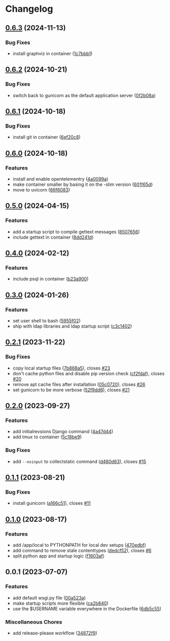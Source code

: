 # Changelog

## [0.6.3](https://github.com/acdh-oeaw/apis-base-container/compare/v0.6.2...v0.6.3) (2024-11-13)


### Bug Fixes

* install graphviz in container ([1c7bbb1](https://github.com/acdh-oeaw/apis-base-container/commit/1c7bbb1a8fd8be38806b65313b32f0f20c632e2e))

## [0.6.2](https://github.com/acdh-oeaw/apis-base-container/compare/v0.6.1...v0.6.2) (2024-10-21)


### Bug Fixes

* switch back to gunicorn as the default application server ([0f2b08a](https://github.com/acdh-oeaw/apis-base-container/commit/0f2b08ae07ff7ec534d2475dbfd50d3cac4c6162))

## [0.6.1](https://github.com/acdh-oeaw/apis-base-container/compare/v0.6.0...v0.6.1) (2024-10-18)


### Bug Fixes

* install git in container ([6ef20c8](https://github.com/acdh-oeaw/apis-base-container/commit/6ef20c80d68afa5217d55be167eefefbbaf85895))

## [0.6.0](https://github.com/acdh-oeaw/apis-base-container/compare/v0.5.0...v0.6.0) (2024-10-18)


### Features

* install and enable opentelementry ([4a0099a](https://github.com/acdh-oeaw/apis-base-container/commit/4a0099adb12928def75041b763f3657049479a67))
* make container smaller by basing it on the -slim version ([601f65d](https://github.com/acdh-oeaw/apis-base-container/commit/601f65d9123fd37240cfcdeb68af082fccabbae4))
* move to uvicorn ([66f6083](https://github.com/acdh-oeaw/apis-base-container/commit/66f608375e392077beca5eb57e827c714f0b9050))

## [0.5.0](https://github.com/acdh-oeaw/apis-base-container/compare/v0.4.0...v0.5.0) (2024-04-15)


### Features

* add a startup script to compile gettext messages ([8507656](https://github.com/acdh-oeaw/apis-base-container/commit/8507656481d292d41344ee60dca15ce7d991369d))
* include gettext in container ([8dd241d](https://github.com/acdh-oeaw/apis-base-container/commit/8dd241dd19e33371f48bc64c42522135fb15f74d))

## [0.4.0](https://github.com/acdh-oeaw/apis-base-container/compare/v0.3.0...v0.4.0) (2024-02-12)


### Features

* include psql in container ([b23a900](https://github.com/acdh-oeaw/apis-base-container/commit/b23a900879df876d0d94f72f11fc05b199e64ab6))

## [0.3.0](https://github.com/acdh-oeaw/apis-base-container/compare/v0.2.1...v0.3.0) (2024-01-26)


### Features

* set user shell to bash ([5955f02](https://github.com/acdh-oeaw/apis-base-container/commit/5955f02e0b85760450f7f9bde1d3be27cd75c3f1))
* ship with ldap libraries and ldap startup script ([c3c1402](https://github.com/acdh-oeaw/apis-base-container/commit/c3c14022a993b981b59e213c742c916682bc730e))

## [0.2.1](https://github.com/acdh-oeaw/apis-base-container/compare/v0.2.0...v0.2.1) (2023-11-22)


### Bug Fixes

* copy local startup files ([7b868a5](https://github.com/acdh-oeaw/apis-base-container/commit/7b868a542be298d8290e1d16025d050c8ff41353)), closes [#23](https://github.com/acdh-oeaw/apis-base-container/issues/23)
* don't cache python files and disable pip version check ([cf2fdaf](https://github.com/acdh-oeaw/apis-base-container/commit/cf2fdafd91ea68b4c8e0113c096546443f9cc581)), closes [#20](https://github.com/acdh-oeaw/apis-base-container/issues/20)
* remove apt cache files after installation ([05c0720](https://github.com/acdh-oeaw/apis-base-container/commit/05c0720650de311d53c14af24e2e6a4289c4bde7)), closes [#26](https://github.com/acdh-oeaw/apis-base-container/issues/26)
* set gunicorn to be more verbose ([52f9dd6](https://github.com/acdh-oeaw/apis-base-container/commit/52f9dd677ff8b279a7d66e0e8c7d6ad3cdb15838)), closes [#21](https://github.com/acdh-oeaw/apis-base-container/issues/21)

## [0.2.0](https://github.com/acdh-oeaw/apis-base-container/compare/v0.1.1...v0.2.0) (2023-09-27)


### Features

* add initialrevsions Django command ([4a47d44](https://github.com/acdh-oeaw/apis-base-container/commit/4a47d44ce70a1dfa980ae2c4446361b66a9b1fdc))
* add tmux to container ([5c18be9](https://github.com/acdh-oeaw/apis-base-container/commit/5c18be9ad8d00afc7d1fa3d5aaf545dec3ef7375))


### Bug Fixes

* add `--noinput` to collectstatic command ([d480d63](https://github.com/acdh-oeaw/apis-base-container/commit/d480d63b1c814c6cc831e4cf454ddc1be576e33b)), closes [#15](https://github.com/acdh-oeaw/apis-base-container/issues/15)

## [0.1.1](https://github.com/acdh-oeaw/apis-base-container/compare/v0.1.0...v0.1.1) (2023-08-21)


### Bug Fixes

* install gunicorn ([a166c51](https://github.com/acdh-oeaw/apis-base-container/commit/a166c51b1f408c588159814affa3b322867404cb)), closes [#11](https://github.com/acdh-oeaw/apis-base-container/issues/11)

## [0.1.0](https://github.com/acdh-oeaw/apis-base-container/compare/v0.0.1...v0.1.0) (2023-08-17)


### Features

* add /app/local to PYTHONPATH for local dev setups ([470edbf](https://github.com/acdh-oeaw/apis-base-container/commit/470edbf9cef37584c93e2cb61422aea0bd96b0ca))
* add command to remove stale contenttypes ([dedcf52](https://github.com/acdh-oeaw/apis-base-container/commit/dedcf5221da280c044643cf58236666e0467bcf1)), closes [#6](https://github.com/acdh-oeaw/apis-base-container/issues/6)
* split python app and startup logic ([f1603af](https://github.com/acdh-oeaw/apis-base-container/commit/f1603afbd741f07ae0618362aa7be2f1460548c3))

## 0.0.1 (2023-07-07)


### Features

* add default wsgi.py file ([00a523a](https://github.com/acdh-oeaw/apis-base-container/commit/00a523ab0155db5d9cf4709b6d2d9e1482c9e3ca))
* make startup scripts more flexible ([ca2b840](https://github.com/acdh-oeaw/apis-base-container/commit/ca2b840d2581605fd1560d6a86f534f99573d92b))
* use the $USERNAME variable everywhere in the Dockerfile ([6db5c55](https://github.com/acdh-oeaw/apis-base-container/commit/6db5c55fd6ddc73914879564e8a25f9f2f0e8c14))


### Miscellaneous Chores

* add release-please workflow ([34872f9](https://github.com/acdh-oeaw/apis-base-container/commit/34872f96df42d1eeedb525c2dc2f19463b2ecb4c))
